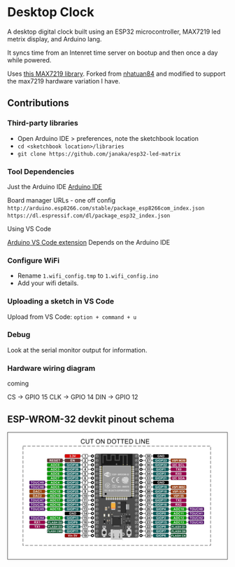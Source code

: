 # Desktop Clock

A desktop digital clock built using an ESP32 microcontroller, MAX7219 led metrix display, and Arduino lang.

It syncs time from an Intenret time server on bootup and then once a day while powered.

Uses [this MAX7219 library](https://github.com/janaka/esp32-led-matrix). Forked from [nhatuan84](https://github.com/nhatuan84/esp32-led-matrix) and modified to support the max7219 hardware variation I have.

## Contributions

### Third-party libraries

- Open Arduino IDE > preferences, note the sketchbook location
- `cd <sketchbook location>/libraries`
- `git clone https://github.com/janaka/esp32-led-matrix`

### Tool Dependencies

Just the Arduino IDE
[Arduino IDE](https://www.arduino.cc/en/main/software#download)

Board manager URLs - one off config
`http://arduino.esp8266.com/stable/package_esp8266com_index.json`
`https://dl.espressif.com/dl/package_esp32_index.json`

Using VS Code

[Arduino VS Code extension](https://marketplace.visualstudio.com/items?itemName=vsciot-vscode.vscode-arduino)
Depends on the Arduino IDE

### Configure WiFi

- Rename `1.wifi_config.tmp` to `1.wifi_config.ino`
- Add your wifi details.

### Uploading a sketch in VS Code

Upload from VS Code: `option + command + u`

### Debug

Look at the serial monitor output for information.

### Hardware wiring diagram

coming

CS  -> GPIO 15
CLK -> GPIO 14
DIN -> GPIO 12

## ESP-WROM-32 devkit pinout schema

![ESP-WROM-32 devkit pinout schema](./docs/assets/esp-wrom-32_devkit_schema.jpg)


